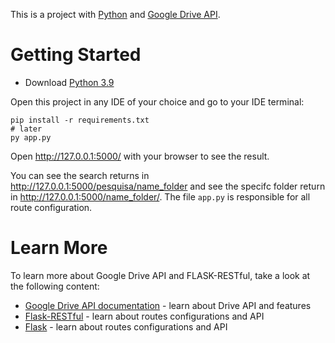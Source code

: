 This is a project with [Python](https://www.python.org/downloads/) and [Google Drive API](https://console.cloud.google.com/apis/library/drive.googleapis.com?id=e44a1596-da14-427c-9b36-5eb6acce3775&project=projeto-313518&hl=pt-br&supportedpurview=project).

# Getting Started
* Download [Python 3.9](https://www.python.org/downloads/)

Open this project in any IDE of your choice and go to your IDE terminal:
~~~
pip install -r requirements.txt
# later
py app.py
~~~
Open http://127.0.0.1:5000/ with your browser to see the result. 

You can see the search returns in http://127.0.0.1:5000/pesquisa/name_folder and see the specifc folder return in http://127.0.0.1:5000/name_folder/. The file `app.py` is responsible for all route configuration.  

# Learn More
To learn more about Google Drive API and FLASK-RESTful, take a look at the following content:
* [Google Drive API documentation](https://developers.google.com/drive/api/v3/about-sdk?hl=pt_BR) - learn about Drive API and features
* [Flask-RESTful](https://flask-restful.readthedocs.io/en/latest/) - learn about routes configurations and API 
* [Flask](https://flask.palletsprojects.com/en/2.0.x/) - learn about routes configurations and API 
